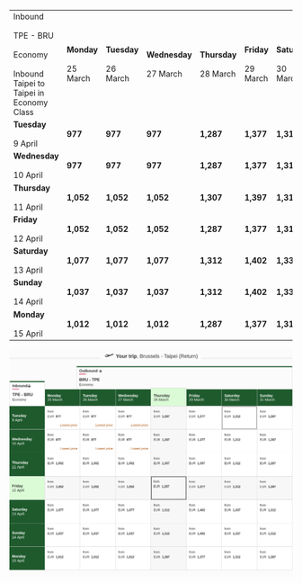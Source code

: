 |     |     |     |     |     |     |     |     |
| --- | --- | --- | --- | --- | --- | --- | --- |
| Inbound<br><br>TPE - BRU<br><br>Economy<br><br>Inbound Taipei to Taipei in Economy Class | **Monday**<br><br>25 March | **Tuesday**<br><br>26 March | **Wednesday**<br><br>27 March | **Thursday**<br><br>28 March | **Friday**<br><br>29 March | **Saturday**<br><br>30 March | **Sunday**<br><br>31 March |
| **Tuesday**<br><br>9 April | **977** | **977** | **977** | **1,287** | **1,377** | **1,312** | **1,287** |
| **Wednesday**<br><br>10 April | **977** | **977** | **977** | **1,287** | **1,377** | **1,312** | **1,287** |
| **Thursday**<br><br>11 April | **1,052** | **1,052** | **1,052** | **1,307** | **1,397** | **1,312** | **1,287** |
| **Friday**<br><br>12 April | **1,052** | **1,052** | **1,052** | **1,287** | **1,377** | **1,312** | **1,287** |
| **Saturday**<br><br>13 April | **1,077** | **1,077** | **1,077** | **1,312** | **1,402** | **1,337** | **1,312** |
| **Sunday**<br><br>14 April | **1,037** | **1,037** | **1,037** | **1,312** | **1,402** | **1,337** | **1,312** |
| **Monday**<br><br>15 April | **1,012** | **1,012** | **1,012** | **1,287** | **1,377** | **1,312** | **1,287** |

![](emirates.png)